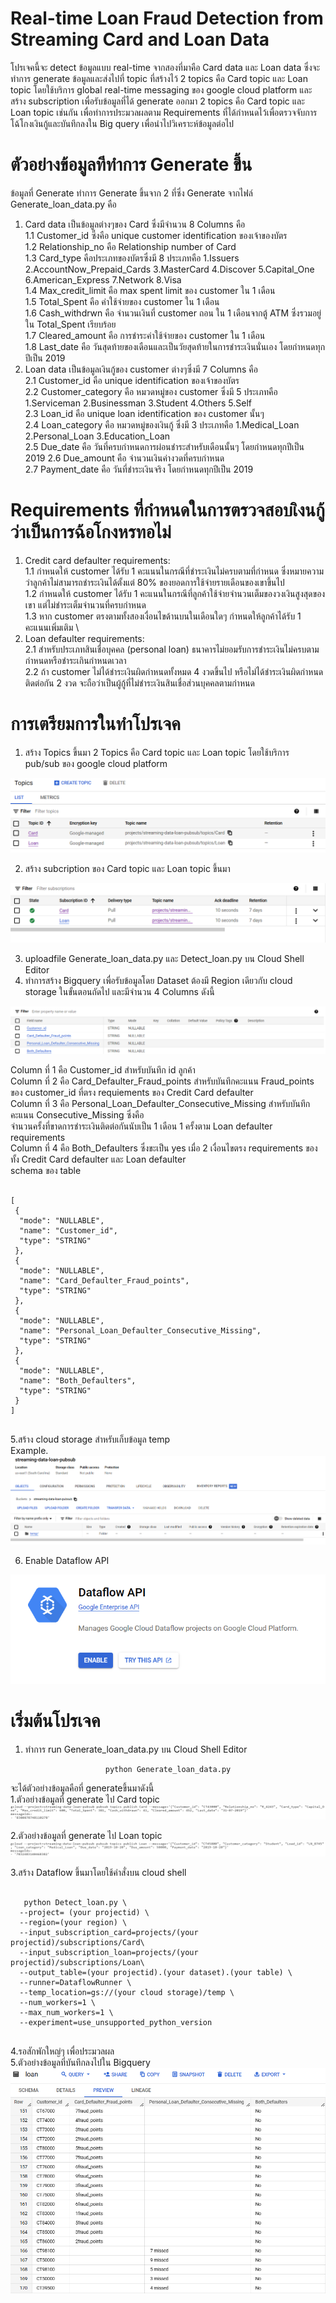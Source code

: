 # Real-time Loan Fraud Detection from Streaming Card and Loan Data
โปรเจคนี้จะ detect ข้อมูลแบบ real-time จากสองที่มาคือ Card data และ Loan data ซึ่งจะทำการ generate 
ข้อมูลและส่งไปที่ topic ที่สร้างไว้ 2 topics คือ Card topic และ Loan topic โดยใช้บริการ global real-time messaging 
ของ google cloud platform และสร้าง subscription เพื่อรับข้อมูลที่ได้ generate ออกมา 2 topics คือ Card topic 
และ Loan topic เช่นกัน เพื่อทำการประมวลผลตาม Requirements ที่ได้กำหนดไว้เพื่อตรวจจับการโฉ้โกงเงินกู้และบันทึกลงใน Big query
เพื่อนำไปวิเคราะห์ข้อมูลต่อไป 

# ตัวอย่างข้อมูลทีทำการ Generate ขึ้น
ข้อมูลที่ Generate ทำการ Generate ขึ้นจาก 2 ที่ซึ่ง Generate จากไฟล์ Generate_loan_data.py คือ 
1. Card data เป็นข้อมูลต่างๆของ Card ซึ่งมีจำนวน 8 Columns คือ \
 1.1 Customer_id ซึ่งคือ unique customer identification ของเจ้าของบัตร \
 1.2 Relationship_no คือ Relationship number of Card \
 1.3 Card_type คือประเภทของบัตรซึ่งมี 8 ประเภทคือ 1.Issuers 2.AccountNow_Prepaid_Cards 3.MasterCard 4.Discover 5.Capital_One 6.American_Express 7.Network 
 8.Visa \
 1.4 Max_credit_limit คือ max spent limit ของ customer ใน 1 เดือน \
 1.5 Total_Spent คือ ค่าใช้จ่ายของ customer ใน 1 เดือน \
 1.6 Cash_withdrwn คือ จำนวนเงินที่ customer ถอน ใน 1 เดือนจากตู้ ATM ซึ่งรวมอยู่ใน Total_Spent เรียบร้อย \
 1.7 Cleared_amount คือ การชำระค่าใช้จ่ายของ customer ใน 1 เดือน \
 1.8 Last_date คือ วันสุดท้ายของเดือนและเป็นวัยสุดท้ายในการชำระเงินนั่นเอง โดยกำหนดทุกปีเป็น 2019   
2. Loan data เป็นข้อมูลเงินกู้ของ customer ต่างๆซึ่งมี 7 Columns คือ \
 2.1 Customer_id คือ unique identification ของเจ้าของบัตร \
 2.2 Customer_category คือ หมวดหมู่ของ customer ซึ่งมี 5 ประเภทคือ 1.Serviceman 2.Businessman 3.Student 4.Others 5.Self \
 2.3 Loan_id คือ  unique loan identification ของ customer นั้นๆ \
 2.4 Loan_category คือ หมวดหมู่ของเงินกู้ ซึ่งมี 3 ประเภทคือ 1.Medical_Loan 2.Personal_Loan 3.Education_Loan \
 2.5 Due_date คือ วันที่ครบกำหนดการผ่อนชำระสำหรับเดือนนั้นๆ โดยกำหนดทุกปีเป็น 2019 
 2.6 Due_amount คือ จำนวนเงินค่างวดที่ครบกำหนด \
 2.7 Payment_date คือ วันที่ชำระเงินจริง โดยกำหนดทุกปีเป็น 2019 

# Requirements ที่กำหนดในการตรวจสอบเิงนกู้ว่าเป็นการฉ้อโกงหรทอไม่
1. Credit card defaulter requirements:\
1.1 กำหนดให้ customer ได้รับ 1 คะแนนในกรณีที่ชำระเงินไม่ครบตามที่กำหนด ซึ่งหมายความว่าลูกค้าไม่สามารถชำระเงินได้ตั้งแต่ 80% ของยอดการใช้จ่ายรายเดือนของเขาขึ้นไป \
1.2 กำหนดให้ customer ได้รับ 1 คะแนนในกรณีที่ลูกค้าใช้จ่ายจำนวนเต็มของวงเงินสูงสุดของเขา แต่ไม่ชำระเต็มจำนวนที่ครบกำหนด \
1.3 หาก customer ตรงตามทั้งสองเงื่อนไขด้านบนในเดือนใดๆ กำหนดให้ลูกค้าได้รับ 1 คะแนนเพิ่มเติม \
2. Loan defaulter requirements:\
2.1 สำหรับประเภทสินเชื่อบุคคล (personal loan) ธนาคารไม่ยอมรับการชำระเงินไม่ครบตามกำหนดหรือชำระเกินกำหนดเวลา \
2.2 ถ้า customer ไม่ได้ชำระเงินผิดกำหนดทั้งหมด 4 งวดขึ้นไป หรือไม่ได้ชำระเงินผิดกำหนดติดต่อกัน 2 งวด จะถือว่าเป็นผู้กู้ที่ไม่ชำระเงินสินเชื่อส่วนบุคคลตามกำหนด 

# การเตรียมการในทำโปรเจค
1. สร้าง Topics ขึ้นมา 2 Topics คือ Card topic และ Loan topic โดยใช้บริการ pub/sub ของ google cloud platform  
<img src = 'image/8.PNG'>

2. สร้าง subcription ของ Card topic และ Loan topic ขึ้นมา 
<img src = 'image/9.PNG'>

3. uploadfile Generate_loan_data.py และ Detect_loan.py บน Cloud Shell Editor 
 4. ทำการสร้าง Bigquery เพื่อรับข้อมูลโดย Dataset ต้องมี Region เดียวกับ cloud storage ในขั้นตอนถัดไป 
และมีจำนวน 4 Columns ดังนี้ 
<img src = 'image/21.PNG'>

 Column ที่ 1 คือ Customer_id สำหรับบันทึก id ลูกค้า \
 Column ที่ 2 คือ Card_Defaulter_Fraud_points สำหรับบันทึกคะแนน Fraud_points ของ customer_id ที่ตรง requiements ของ Credit Card defaulter \
 Column ที่ 3 คือ Personal_Loan_Defaulter_Consecutive_Missing สำหรับบันทึกคะแนน Consecutive_Missing ซึ่งคือ \
 จำนวนครั้งที่ขาดการชำระเงินติดต่อกันนับเป็น 1 เดือน 1 ครั้งตาม Loan defaulter requirements \
 Column ที่ 4 คือ Both_Defaulters ซึ่งขะเป็น yes เมื่อ 2 เงื่อนไขตรง requirements ของทั้ง Credit Card defaulter และ Loan defaulter \
 schema ของ table
<div align="left"> 
<pre><code>
[
 {
  "mode": "NULLABLE",
  "name": "Customer_id",
  "type": "STRING"
 },
 {
  "mode": "NULLABLE",
  "name": "Card_Defaulter_Fraud_points",
  "type": "STRING"
 },
 {
  "mode": "NULLABLE",
  "name": "Personal_Loan_Defaulter_Consecutive_Missing",
  "type": "STRING"
 },
 {
  "mode": "NULLABLE",
  "name": "Both_Defaulters",
  "type": "STRING"
 }
]
   </code></pre>
</div>

5.สร้าง cloud storage สำหรับเก็บข้อมูล temp \
Example.
<img src = 'image/6.PNG'>

6. Enable Dataflow API 
<img src = 'image/27.PNG'>

# เริ่มต้นโปรเจค
1. ทำการ run Generate_loan_data.py บน Cloud Shell Editor 
<div align="center"> 
  <pre><code>python Generate_loan_data.py</code></pre>
</div>

จะได้ตัวอย่างข้อมูลคือที่ generateขึ้นมาดังนี้  
1.ตัวอย่างข้อมูลที่ generate ไป Card topic
<img src = 'image/11.PNG'>

2.ตัวอย่างข้อมูลที่ generate ไป Loan topic
<img src = 'image/10.PNG'>

3.สร้าง Dataflow ขึ้นมาโดยใช้คำสั่งบน cloud shell
<div align="left"> 
  <pre><code>
   python Detect_loan.py \
  --project= (your projectid) \
  --region=(your region) \
  --input_subscription_card=projects/(your projectid)/subscriptions/Card\
  --input_subscription_loan=projects/(your projectid)/subscriptions/Loan\
  --output_table=(your projectid).(your dataset).(your table) \
  --runner=DataflowRunner \
  --temp_location=gs://(your cloud storage)/temp \
  --num_workers=1 \
  --max_num_workers=1 \
  --experiment=use_unsupported_python_version
  </code></pre>
</div>

4.รอสักพักใหญ่ๆ เพื่อประมวลผล \
5.ตัวอย่างข้อมูลที่บันทึกลงไปใน Bigquery
<img src = 'image/26.PNG'>



